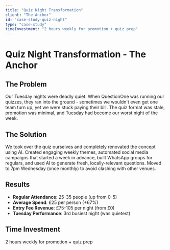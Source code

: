 ```yaml
---
title: "Quiz Night Transformation"
client: "The Anchor"
id: "case-study-quiz-night"
type: "case-study"
timeInvestment: "2 hours weekly for promotion + quiz prep"
---
```


# Quiz Night Transformation - The Anchor

## The Problem

Our Tuesday nights were deadly quiet. When QuestionOne was running our quizzes, they ran into the ground - sometimes we wouldn't even get one team turn up, yet we were stuck paying their bill. The quiz format was stale, promotion was minimal, and Tuesday had become our worst night of the week.

## The Solution

We took over the quiz ourselves and completely renovated the concept using AI. Created engaging weekly themes, automated social media campaigns that started a week in advance, built WhatsApp groups for regulars, and used AI to generate fresh, locally-relevant questions. Moved to 7pm Wednesday (once monthly) to avoid clashing with other venues.

## Results

- **Regular Attendance**: 25-35 people (up from 0-5)
- **Average Spend**: £25 per person (+67%)
- **Entry Fee Revenue**: £75-105 per night (from £0)
- **Tuesday Performance**: 3rd busiest night (was quietest)

## Time Investment

2 hours weekly for promotion + quiz prep